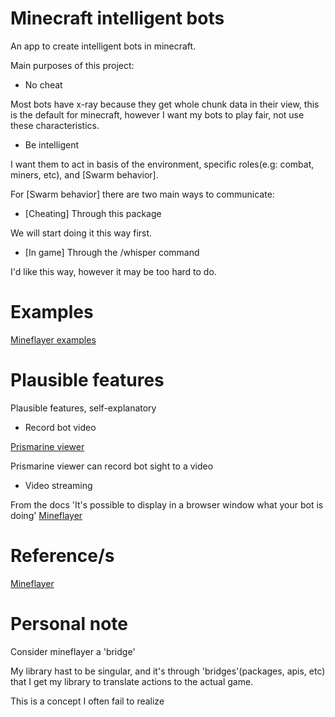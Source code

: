 # Minecraft intelligent bots

An app to create intelligent bots in minecraft.

Main purposes of this project:
- No cheat

Most bots have x-ray because they get whole chunk data in their view, this is the default for minecraft, however I want my bots to play fair, not use these characteristics.

- Be intelligent

I want them to act in basis of the environment, specific roles(e.g: combat, miners, etc), and [Swarm behavior].

For [Swarm behavior] there are two main ways to communicate:
* [Cheating]
Through this package

We will start doing it this way first.

* [In game]
Through the /whisper command

I'd like this way, however it may be too hard to do.

# Examples

[Mineflayer examples](https://github.com/PrismarineJS/mineflayer/tree/master/examples)

# Plausible features

Plausible features, self-explanatory

- Record bot video

[Prismarine viewer](https://github.com/PrismarineJS/prismarine-viewer)

Prismarine viewer can record bot sight to a video

- Video streaming

From the docs
'It's possible to display in a browser window what your bot is doing'
[Mineflayer](https://prismarinejs.github.io/mineflayer/#/)

# Reference/s

[Mineflayer](https://prismarinejs.github.io/mineflayer/#/)

# Personal note

Consider mineflayer a 'bridge'

My library hast to be singular, and it's through 'bridges'(packages, apis, etc) that I get my library to translate actions to the actual game.

This is a concept I often fail to realize

